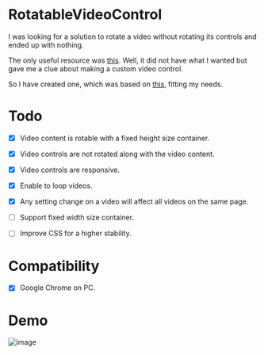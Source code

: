# RotatableVideoControl

I was looking for a solution to rotate a video without rotating its controls and ended up with nothing.

The only useful resource was [this](https://blog.teamtreehouse.com/building-custom-controls-for-html5-videos).
Well, it did not have what I wanted but gave me a clue about making a custom video control.

So I have created one, which was based on [this](https://blog.teamtreehouse.com/building-custom-controls-for-html5-videos), fitting my needs.

# Todo

- [X] Video content is rotable with a fixed height size container.
- [X] Video controls are not rotated along with the video content.
- [X] Video controls are responsive.
- [X] Enable to loop videos.
- [X] Any setting change on a video will affect all videos on the same page.
- [ ] Support fixed width size container.
- [ ] Improve CSS for a higher stability.


# Compatibility

- [X] Google Chrome on PC.

# Demo

![image](https://user-images.githubusercontent.com/20492454/152683269-0c63e67c-b36f-40a5-b53d-319b71138c9a.png)
